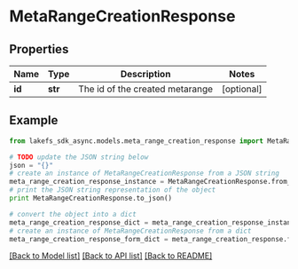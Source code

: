 # MetaRangeCreationResponse


## Properties
Name | Type | Description | Notes
------------ | ------------- | ------------- | -------------
**id** | **str** | The id of the created metarange | [optional] 

## Example

```python
from lakefs_sdk_async.models.meta_range_creation_response import MetaRangeCreationResponse

# TODO update the JSON string below
json = "{}"
# create an instance of MetaRangeCreationResponse from a JSON string
meta_range_creation_response_instance = MetaRangeCreationResponse.from_json(json)
# print the JSON string representation of the object
print MetaRangeCreationResponse.to_json()

# convert the object into a dict
meta_range_creation_response_dict = meta_range_creation_response_instance.to_dict()
# create an instance of MetaRangeCreationResponse from a dict
meta_range_creation_response_form_dict = meta_range_creation_response.from_dict(meta_range_creation_response_dict)
```
[[Back to Model list]](../README.md#documentation-for-models) [[Back to API list]](../README.md#documentation-for-api-endpoints) [[Back to README]](../README.md)


